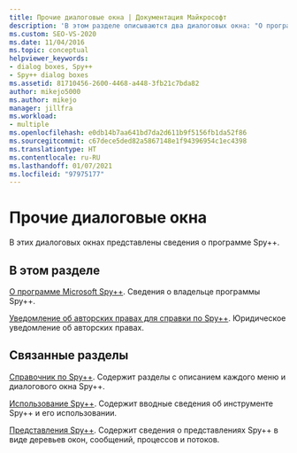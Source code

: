 ```yaml
---
title: Прочие диалоговые окна | Документация Майкрософт
description: 'В этом разделе описываются два диалоговых окна: "О программе Microsoft Spy++" и "Уведомление об авторских правах для справки по Spy++".'
ms.custom: SEO-VS-2020
ms.date: 11/04/2016
ms.topic: conceptual
helpviewer_keywords:
- dialog boxes, Spy++
- Spy++ dialog boxes
ms.assetid: 81710456-2600-4468-a448-3fb21c7bda82
author: mikejo5000
ms.author: mikejo
manager: jillfra
ms.workload:
- multiple
ms.openlocfilehash: e0db14b7aa641bd7da2d611b9f5156fb1da52f86
ms.sourcegitcommit: c67dece5ded82a5867148e1f94396954c1ec4398
ms.translationtype: HT
ms.contentlocale: ru-RU
ms.lasthandoff: 01/07/2021
ms.locfileid: "97975177"
---
```

# <a name="other-dialog-boxes"></a>Прочие диалоговые окна
В этих диалоговых окнах представлены сведения о программе Spy++.

## <a name="in-this-section"></a>В этом разделе
 [О программе Microsoft Spy++](../debugger/about-microsoft-spy-increment.md). Сведения о владельце программы Spy++.

 [Уведомление об авторских правах для справки по Spy++](../debugger/copyright-notice-for-spy-increment-help.md). Юридическое уведомление об авторских правах.

## <a name="related-sections"></a>Связанные разделы
 [Справочник по Spy++](../debugger/spy-increment-reference.md). Содержит разделы с описанием каждого меню и диалогового окна Spy++.

 [Использование Spy++](../debugger/using-spy-increment.md). Содержит вводные сведения об инструменте Spy++ и его использовании.

 [Представления Spy++](../debugger/spy-increment-views.md). Содержит сведения о представлениях Spy++ в виде деревьев окон, сообщений, процессов и потоков.